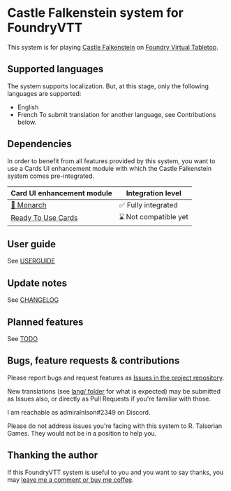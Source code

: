 [release-badge]: https://img.shields.io/github/v/release/admiralnlson/castle-falkenstein.svg


# Castle Falkenstein system for FoundryVTT
This system is for playing [Castle Falkenstein](https://rtalsoriangames.com/castle-falkenstien/) on [Foundry Virtual Tabletop](https://foundryvtt.com/).

## Supported languages
The system supports localization. But, at this stage, only the following languages are supported:
+ English
+ French
To submit translation for another language, see Contributions below.

## Dependencies
In order to benefit from all features provided by this system, you want to use a Cards UI enhancement module with which the Castle Falkenstein system comes pre-integrated.

| Card UI enhancement module                                               | Integration level       |
|--------------------------------------------------------------------------|-------------------------|
| [🦋 Monarch](https://foundryvtt.com/packages/monarch)                    | ✅ Fully integrated    |
| [Ready To Use Cards](https://foundryvtt.com/packages/ready-to-use-cards) | ⌛ Not compatible yet   |

## User guide
See [USERGUIDE](./doc/USERGUIDE.md)

## Update notes
See [CHANGELOG](./CHANGELOG.md)

## Planned features
See [TODO](./TODO.md)

## Bugs, feature requests & contributions
Please report bugs and request features as [Issues in the project repository](https://github.com/admiralnlson/castle-falkenstein-foundryvtt/issues).

New translations (see [lang/ folder](./lang/) for what is expected) may be submitted as Issues also, or directly as Pull Requests if you're familiar with those.

I am reachable as admiralnlson#2349 on Discord.

Please do not address issues you're facing with this system to R. Talsorian Games. They would not be in a position to help you.

## Thanking the author
If this FoundryVTT system is useful to you and you want to say thanks, you may [leave me a comment or buy me coffee](https://ko-fi.com/admiralnlson).
